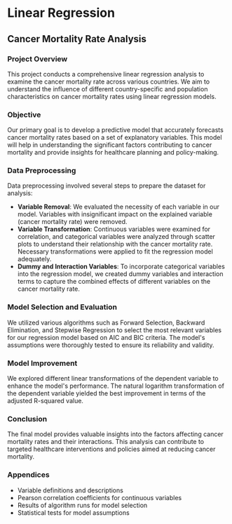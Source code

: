 # Linear Regression
## Cancer Mortality Rate Analysis
### Project Overview
This project conducts a comprehensive linear regression analysis to examine the cancer mortality rate across various countries. We aim to understand the influence of different country-specific and population characteristics on cancer mortality rates using linear regression models.


### Objective
Our primary goal is to develop a predictive model that accurately forecasts cancer mortality rates based on a set of explanatory variables. This model will help in understanding the significant factors contributing to cancer mortality and provide insights for healthcare planning and policy-making.

### Data Preprocessing
Data preprocessing involved several steps to prepare the dataset for analysis:

+ __Variable Removal__: We evaluated the necessity of each variable in our model. Variables with insignificant impact on the explained variable (cancer mortality rate) were removed.
+ __Variable Transformation__: Continuous variables were examined for correlation, and categorical variables were analyzed through scatter plots to understand their relationship with the cancer mortality rate. Necessary transformations were applied to fit the regression model adequately.
+ __Dummy and Interaction Variables__: To incorporate categorical variables into the regression model, we created dummy variables and interaction terms to capture the combined effects of different variables on the cancer mortality rate.


### Model Selection and Evaluation
We utilized various algorithms such as Forward Selection, Backward Elimination, and Stepwise Regression to select the most relevant variables for our regression model based on AIC and BIC criteria. The model's assumptions were thoroughly tested to ensure its reliability and validity.

### Model Improvement
We explored different linear transformations of the dependent variable to enhance the model's performance. The natural logarithm transformation of the dependent variable yielded the best improvement in terms of the adjusted R-squared value.

### Conclusion
The final model provides valuable insights into the factors affecting cancer mortality rates and their interactions. This analysis can contribute to targeted healthcare interventions and policies aimed at reducing cancer mortality.

### Appendices
+ Variable definitions and descriptions
+ Pearson correlation coefficients for continuous variables
+ Results of algorithm runs for model selection
+ Statistical tests for model assumptions
